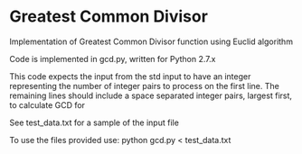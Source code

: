 # Greatest Common Divisor
Implementation of Greatest Common Divisor function using Euclid algorithm

Code is implemented in gcd.py, written for Python 2.7.x

This code expects the input from the std input to have an integer representing the number of integer pairs to 
process on the first line. The remaining lines should include a space separated integer pairs, largest first, to calculate GCD for

See test_data.txt for a sample of the input file

To use the files provided use:
python gcd.py < test_data.txt
